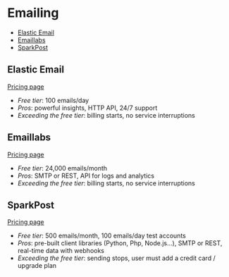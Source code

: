 # Emailing

<!-- TOC depthFrom:2 -->

- [Elastic Email](#elastic-email)
- [Emaillabs](#emaillabs)
- [SparkPost](#sparkpost)

<!-- /TOC -->

## Elastic Email

[Pricing page](https://elasticemail.com/pricing/)

* *Free tier*: 100 emails/day
* *Pros*: powerful insights, HTTP API, 24/7 support
* *Exceeding the free tier*: billing starts, no service interruptions

## Emaillabs

[Pricing page](http://emaillabs.io/pricing/)

* *Free tier*: 24,000 emails/month
* *Pros*: SMTP or REST, API for logs and analytics
* *Exceeding the free tier*: billing starts, no service interruptions

## SparkPost

[Pricing page](https://www.sparkpost.com/pricing/)

* *Free tier*: 500 emails/month, 100 emails/day test accounts
* *Pros*: pre-built client libraries (Python, Php, Node.js...), SMTP or REST, real-time data with webhooks
* *Exceeding the free tier*: sending stops, user must add a credit card / upgrade plan
